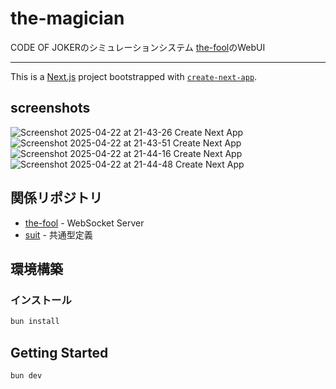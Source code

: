 # the-magician

CODE OF JOKERのシミュレーションシステム [the-fool](https://github.com/sweshelo/the-fool)のWebUI

---

This is a [Next.js](https://nextjs.org) project bootstrapped with [`create-next-app`](https://nextjs.org/docs/app/api-reference/cli/create-next-app).

## screenshots
![Screenshot 2025-04-22 at 21-43-26 Create Next App](https://github.com/user-attachments/assets/4d0554b2-8c33-48f1-806a-acece295be9a)
![Screenshot 2025-04-22 at 21-43-51 Create Next App](https://github.com/user-attachments/assets/5e19b946-dc65-41a8-bb0e-10eb40388405)
![Screenshot 2025-04-22 at 21-44-16 Create Next App](https://github.com/user-attachments/assets/a273ea21-2833-47d0-a90d-83c4cead3a20)
![Screenshot 2025-04-22 at 21-44-48 Create Next App](https://github.com/user-attachments/assets/b28585ef-fd43-414c-a3d9-c91c36bb726e)


## 関係リポジトリ

- [the-fool](https://github.com/sweshelo/the-fool) - WebSocket Server
- [suit](https://github.com/sweshelo/suit) - 共通型定義

## 環境構築

### インストール

```bash
bun install
```

## Getting Started

```bash
bun dev
```
